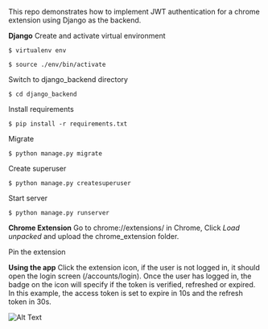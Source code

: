 This repo demonstrates how to implement JWT authentication for a chrome extension using Django as the backend.

**Django**
Create and activate virtual environment

```$ virtualenv env```

```$ source ./env/bin/activate```

Switch to django_backend directory

```$ cd django_backend```

Install requirements

```$ pip install -r requirements.txt```

Migrate

```$ python manage.py migrate```

Create superuser

```$ python manage.py createsuperuser```

Start server

```$ python manage.py runserver```

**Chrome Extension**
Go to chrome://extensions/ in Chrome, Click _Load unpacked_ and upload the chrome_extension folder.

Pin the extension 


**Using the app**
Click the extension icon, if the user is not logged in, it should open the login screen (/accounts/login).
Once the user has logged in, the badge on the icon will specify if the token is verified, refreshed or expired.
In this example, the access token is set to expire in 10s and the refresh token in 30s.

![Alt Text](app_demo.gif)
